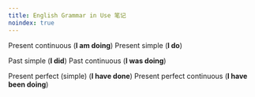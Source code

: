 ```yaml
---
title: English Grammar in Use 笔记
noindex: true
---
```


Present continuous (**I am doing**)
Present simple (**I do**)

Past simple (**I did**)
Past continuous (**I was doing**)

Present perfect (simple) (**I have done**)
Present perfect continuous (**I have been doing**)
